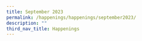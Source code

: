 ```yaml
---
title: September 2023
permalink: /happenings/happenings/september2023/
description: ""
third_nav_title: Happenings
---
```

